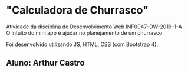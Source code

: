 # "Calculadora de Churrasco"
Atividade da disciplina de Desenvolvimento Web INF0047-DW-2019-1-A  
O intuito do mini app é ajudar no planejamento de um churrasco.
  
Foi desenvolvido utilizando JS, HTML, CSS (com Bootstrap 4). 

## Aluno: Arthur Castro
